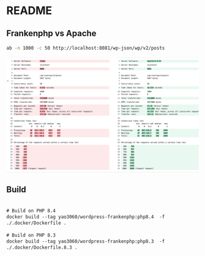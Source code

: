 # README

## Frankenphp vs Apache
```bash
ab -n 1000 -c 50 http://localhost:8081/wp-json/wp/v2/posts
```

![alt text](image-1.png)

## Build

```shell

# Build on PHP 8.4
docker build --tag yao3060/wordpress-frankenphp:php8.4  -f ./.docker/Dockerfile .

# Build on PHP 8.3
docker build --tag yao3060/wordpress-frankenphp:php8.3  -f ./.docker/Dockerfile.8.3 .
```
